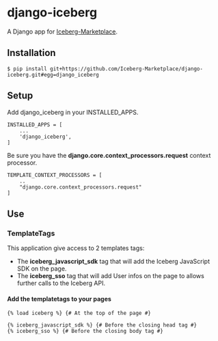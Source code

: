 django-iceberg
==============
A Django app for [Iceberg-Marketplace](http://www.iceberg-marketplace.com).

## Installation

    $ pip install git+https://github.com/Iceberg-Marketplace/django-iceberg.git#egg=django_iceberg
    
## Setup

Add django_iceberg in your INSTALLED_APPS.  

    INSTALLED_APPS = [
		...
    	'django_iceberg',
	]
	

Be sure you have the **django.core.context_processors.request** context processor.


	TEMPLATE_CONTEXT_PROCESSORS = [
		..
    	"django.core.context_processors.request"
	]



## Use
### TemplateTags
This application give access to 2 templates tags: 

* The **iceberg_javascript_sdk** tag that will add the Iceberg JavaScript SDK on the page.
* The **iceberg_sso** tag that will add User infos on the page to allows further calls to the Iceberg API.

#### Add the templatetags to your pages


	{% load iceberg %} {# At the top of the page #}
	
	{% iceberg_javascript_sdk %} {# Before the closing head tag #}
	{% iceberg_sso %} {# Before the closing body tag #}
   






